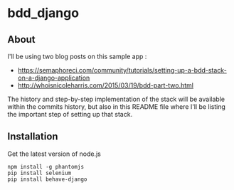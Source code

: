 # bdd_django

## About

I'll be using two blog posts on this sample app :

- https://semaphoreci.com/community/tutorials/setting-up-a-bdd-stack-on-a-django-application
- http://whoisnicoleharris.com/2015/03/19/bdd-part-two.html

The history and step-by-step implementation of the stack will be available
within the commits history, but also in this README file where I'll be listing
the important step of setting up that stack.

## Installation

Get the latest version of node.js

```
npm install -g phantomjs
pip install selenium
pip install behave-django
```